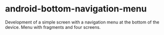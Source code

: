 # android-bottom-navigation-menu
Development of a simple screen with a navigation menu at the bottom of the device. Menu with fragments and four screens.
